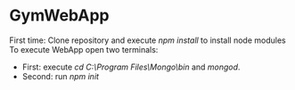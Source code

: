 # GymWebApp
First time: Clone repository and execute *npm install* to install node modules
To execute WebApp open two terminals:
  - First: execute *cd C:\Program Files\Mongo\bin* and *mongod*.
  - Second: run *npm init*
